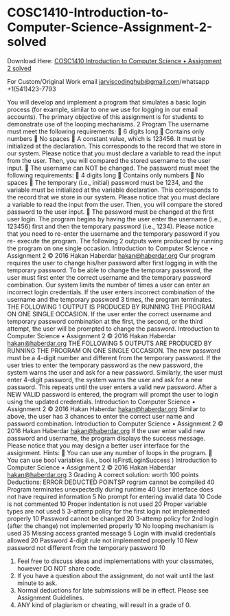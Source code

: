 # COSC1410-Introduction-to-Computer-Science-Assignment-2-solved

Download Here: [COSC1410 Introduction to Computer Science • Assignment 2 solved](https://jarviscodinghub.com/assignment/introduction-to-computer-science-•-assignment-2-solution/)

For Custom/Original Work email jarviscodinghub@gmail.com/whatsapp +1(541)423-7793

You will develop and implement a program that simulates a basic login process (for example, similar to one we use for logging in our email accounts). The primary objective of this assignment is for students to demonstrate use of the looping mechanisms.
2 Program The username must meet the following requirements:  6 digits long  Contains only numbers  No spaces  A constant value, which is 123456. It must be initialized at the declaration. This corresponds to the record that we store in our system. Please notice that you must declare a variable to read the input from the user. Then, you will compared the stored username to the user input.  The username can NOT be changed.
The password must meet the following requirements:  4 digits long  Contains only numbers  No spaces  The temporary (i.e., initial) password must be 1234, and the variable must be initialized at the variable declaration. This corresponds to the record that we store in our system. Please notice that you must declare a variable to read the input from the user. Then, you will compare the stored password to the user input.  The password must be changed at the first user login.
The program begins by having the user enter the username (i.e., 123456) first and then the temporary password (i.e., 1234). Please notice that you need to re-enter the username and the temporary password if you re- execute the program.
The following 2 outputs were produced by running the program on one single occasion.
Introduction to Computer Science • Assignment 2
© 2016 Hakan Haberdar hakan@haberdar.org
Our program requires the user to change his/her password after first logging in with the temporary password. To be able to change the temporary password, the user must first enter the correct username and the temporary password combination. Our system limits the number of times a user can enter an incorrect login credentials. If the user enters incorrect combination of the username and the temporary password 3 times, the program terminates.
THE FOLLOWING 1 OUTPUT IS PRODUCED BY RUNNING THE PROGRAM ON ONE SINGLE OCCASION.
If the user enter the correct username and temporary password combination at the first, the second, or the third attempt, the user will be prompted to change the password.
Introduction to Computer Science • Assignment 2
© 2016 Hakan Haberdar hakan@haberdar.org
THE FOLLOWING 5 OUTPUTS ARE PRODUCED BY RUNNING THE PROGRAM ON ONE SINGLE OCCASION.
The new password must be a 4-digit number and different from the temporary password. If the user tries to enter the temporary password as the new password, the system warns the user and ask for a new password. Similarly, the user must enter 4-digit password, the system warns the user and ask for a new password.
This repeats until the user enters a valid new password. After a NEW VALID password is entered, the program will prompt the user to login using the updated credentials.
Introduction to Computer Science • Assignment 2
© 2016 Hakan Haberdar hakan@haberdar.org
Similar to above, the user has 3 chances to enter the correct user name and password combination.
Introduction to Computer Science • Assignment 2
© 2016 Hakan Haberdar hakan@haberdar.org
If the user enter valid new password and username, the program displays the success message.
Please notice that you may design a better user interface for the assignment.
Hints:  You can use any number of loops in the program.  You can use bool variables (i.e., bool isFirstLoginSuccess )
Introduction to Computer Science • Assignment 2
© 2016 Hakan Haberdar hakan@haberdar.org
3 Grading A correct solution: worth 100 points
Deductions:
ERROR DEDUCTED POINTSP rogram cannot be compiled 40 Program terminates unexpectedly during runtime 40 User interface does not have required information 5 No prompt for entering invalid data 10 Code is not commented 10 Proper indentation is not used 20 Proper variable types are not used 5 3-attemp policy for the first login not implemented properly 10 Password cannot be changed 20 3-attemp policy for 2nd login (after the change) not implemented properly 10 No looping mechanism is used 35 Missing access granted message 5 Login with invalid credentials allowed 20 Password 4-digit rule not implemented properly 10 New password not different from the temporary password 10

1. Feel free to discuss ideas and implementations with your classmates, however DO NOT share code.
2. If you have a question about the assignment, do not wait until the last minute to ask.
3. Normal deductions for late submissions will be in effect. Please see Assignment Guidelines.
4. ANY kind of plagiarism or cheating, will result in a grade of 0.
